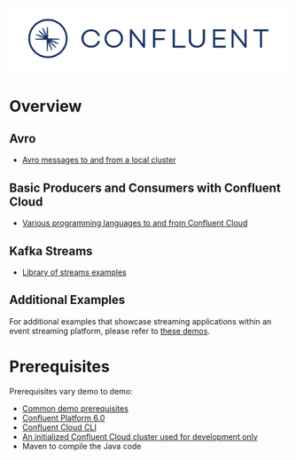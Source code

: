 ![image](../images/confluent-logo-300-2.png)

# Overview

## Avro

* [Avro messages to and from a local cluster](avro/README.md)

## Basic Producers and Consumers with Confluent Cloud

* [Various programming languages to and from Confluent Cloud](cloud/README.md)

## Kafka Streams

* [Library of streams examples](https://github.com/confluentinc/kafka-streams-examples)

## Additional Examples

For additional examples that showcase streaming applications within an event streaming platform, please refer to [these demos](https://github.com/confluentinc/examples).

# Prerequisites

Prerequisites vary demo to demo:

* [Common demo prerequisites](https://github.com/confluentinc/examples#prerequisites)
* [Confluent Platform 6.0](https://www.confluent.io/download/?utm_source=github&utm_medium=demo&utm_campaign=ch.examples_type.community_content.clients-top)
* [Confluent Cloud CLI](https://docs.confluent.io/current/quickstart/cloud-quickstart/index.html#step-2-install-the-ccloud-cli?utm_source=github&utm_medium=demo&utm_campaign=ch.examples_type.community_content.clients-top)
* [An initialized Confluent Cloud cluster used for development only](https://confluent.cloud?utm_source=github&utm_medium=demo&utm_campaign=ch.examples_type.community_content.clients-top)
* Maven to compile the Java code
